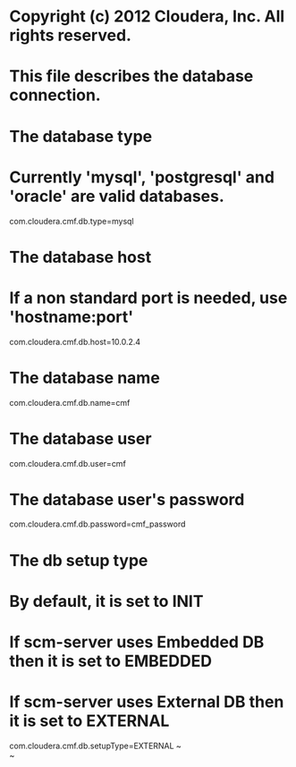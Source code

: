 # Copyright (c) 2012 Cloudera, Inc. All rights reserved.
#
# This file describes the database connection.
#

# The database type
# Currently 'mysql', 'postgresql' and 'oracle' are valid databases.
com.cloudera.cmf.db.type=mysql

# The database host
# If a non standard port is needed, use 'hostname:port'
com.cloudera.cmf.db.host=10.0.2.4

# The database name
com.cloudera.cmf.db.name=cmf

# The database user
com.cloudera.cmf.db.user=cmf

# The database user's password
com.cloudera.cmf.db.password=cmf_password

# The db setup type
# By default, it is set to INIT
# If scm-server uses Embedded DB then it is set to EMBEDDED
# If scm-server uses External DB then it is set to EXTERNAL
com.cloudera.cmf.db.setupType=EXTERNAL
~                                                                                                                                                     
~                                                      

